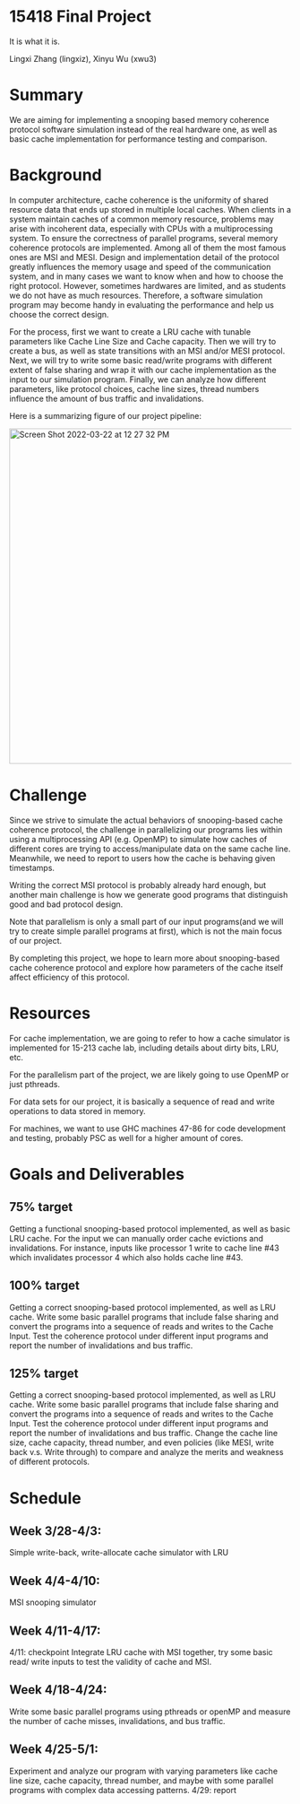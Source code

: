 # 15418 Final Project
It is what it is.

Lingxi Zhang (lingxiz), Xinyu Wu (xwu3)

# Summary

We are aiming for implementing a snooping based memory coherence protocol software simulation instead of the real hardware one, as well as basic cache implementation for performance testing and comparison. 

# Background

In computer architecture, cache coherence is the uniformity of shared resource data that ends up stored in multiple local caches. When clients in a system maintain caches of a common memory resource, problems may arise with incoherent data, especially with CPUs with a multiprocessing system. To ensure the correctness of parallel programs, several memory coherence protocols are implemented. Among all of them the most famous ones are MSI and MESI. Design and implementation detail of the protocol greatly influences the memory usage and speed of the communication system, and in many cases we want to know when and how to choose the right protocol. However, sometimes hardwares are limited, and as students we do not have as much resources. Therefore, a software simulation program may become handy in evaluating the performance and help us choose the correct design.

For the process, first we want to create a LRU cache with tunable parameters like Cache Line Size and Cache capacity. Then we will try to create a bus, as well as state transitions with an MSI and/or MESI protocol. Next, we will try to write some basic read/write programs with different extent of false sharing and wrap it with our cache implementation as the input to our simulation program. Finally, we can analyze how different parameters, like protocol choices, cache line sizes, thread numbers influence the amount of bus traffic and invalidations.  

Here is a summarizing figure of our project pipeline:

<img width="598" alt="Screen Shot 2022-03-22 at 12 27 32 PM" src="https://user-images.githubusercontent.com/53051688/159527729-30544f7a-bd7e-4ce9-ab41-67c31a99e2ae.png">

# Challenge

Since we strive to simulate the actual behaviors of snooping-based cache coherence protocol, the challenge in parallelizing our programs lies within using a multiprocessing API (e.g. OpenMP) to simulate how caches of different cores are trying to access/manipulate data on the same cache line. Meanwhile, we need to report to users how the cache is behaving given timestamps.

Writing the correct MSI protocol is probably already hard enough, but another main challenge is how we generate good programs that distinguish good and bad protocol design. 

Note that parallelism is only a small part of our input programs(and we will try to create simple parallel programs at first), which is not the main focus of our project.

By completing this project, we hope to learn more about snooping-based cache coherence protocol and explore how parameters of the cache itself affect efficiency of this protocol. 

# Resources

For cache implementation, we are going to refer to how a cache simulator is implemented for 15-213 cache lab, including details about dirty bits, LRU, etc. 

For the parallelism part of the project, we are likely going to use OpenMP or just pthreads.

For data sets for our project, it is basically a sequence of read and write operations to data stored in memory. 

For machines, we want to use GHC machines 47-86 for code development and testing, probably PSC as well for a higher amount of cores. 

# Goals and Deliverables
## 75% target

Getting a functional snooping-based protocol implemented, as well as basic LRU cache. For the input we can manually order cache evictions and invalidations. For instance, inputs like processor 1 write to cache line #43 which invalidates processor 4 which also holds cache line #43. 

## 100% target

Getting a correct snooping-based protocol implemented, as well as LRU cache. Write some basic parallel programs that include false sharing and convert the programs into a sequence of reads and writes to the Cache Input. Test the coherence protocol under different input programs and report the number of invalidations and bus traffic. 

## 125% target

Getting a correct snooping-based protocol implemented, as well as LRU cache. Write some basic parallel programs that include false sharing and convert the programs into a sequence of reads and writes to the Cache Input. Test the coherence protocol under different input programs and report the number of invalidations and bus traffic. Change the cache line size, cache capacity, thread number, and even policies (like MESI, write back v.s. Write through) to compare and analyze the merits and weakness of different protocols.

# Schedule
## Week 3/28-4/3:
Simple write-back, write-allocate cache simulator with LRU
## Week 4/4-4/10:
MSI snooping simulator
## Week 4/11-4/17:
4/11: checkpoint 
Integrate LRU cache with MSI together, try some basic read/ write inputs to test the validity of cache and MSI.
## Week 4/18-4/24:
Write some basic parallel programs using pthreads or openMP and measure the number of cache misses, invalidations, and bus traffic.
## Week 4/25-5/1:
Experiment and analyze our program with varying parameters like cache line size, cache capacity, thread number, and maybe with some parallel programs with complex data accessing patterns.
4/29: report


